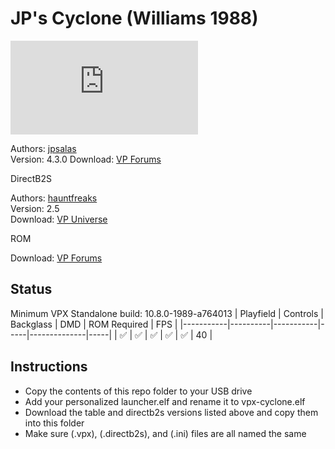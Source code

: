 # JP's Cyclone (Williams 1988)

![Table Preview](https://www.vpforums.org/index.php?app=downloads&module=display&section=screenshot&record=113996&id=16626&full=1)

Authors: [jpsalas](https://www.vpforums.org/index.php?s=543a5ca562cc33a89debe8ace8834f1e&showuser=277)  
Version: 4.3.0
Download: [VP Forums](https://www.vpforums.org/index.php?app=downloads&showfile=16626)

DirectB2S

Authors: [hauntfreaks](https://vpuniverse.com/profile/5216-hauntfreaks/)  
Version: 2.5  
Download: [VP Universe](https://vpuniverse.com/files/file/9501-cyclone-williams-1988-b2s-with-full-dmd/)

ROM

Download: [VP Forums](https://www.vpforums.org/index.php?app=downloads&showfile=907)

## Status 

Minimum VPX Standalone build: 10.8.0-1989-a764013
| Playfield | Controls | Backglass | DMD | ROM Required | FPS | 
|-----------|----------|-----------|-----|--------------|-----|
| :white_check_mark: | :white_check_mark: | :white_check_mark: | :white_check_mark: | :white_check_mark: | 40 |

## Instructions

- Copy the contents of this repo folder to your USB drive
- Add your personalized launcher.elf and rename it to vpx-cyclone.elf
- Download the table and directb2s versions listed above and copy them into this folder
- Make sure (.vpx), (.directb2s), and (.ini) files are all named the same
